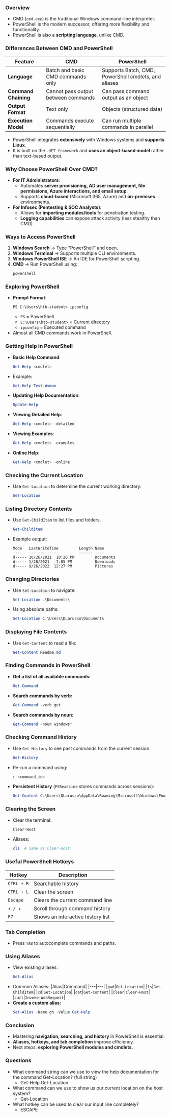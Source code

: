 ### **Overview**
- CMD (`cmd.exe`) is the traditional Windows command-line interpreter.
- PowerShell is the modern successor, offering more flexibility and functionality.
- PowerShell is also a **scripting language**, unlike CMD.



### **Differences Between CMD and PowerShell**

|Feature|CMD|PowerShell|
|---|---|---|
|**Language**|Batch and basic CMD commands only|Supports Batch, CMD, PowerShell cmdlets, and aliases|
|**Command Chaining**|Cannot pass output between commands|Can pass command output as an object|
|**Output Format**|Text only|Objects (structured data)|
|**Execution Model**|Commands execute sequentially|Can run multiple commands in parallel|

- PowerShell integrates **extensively** with Windows systems and **supports Linux**.
- It is built on the `.NET framework` and **uses an object-based model** rather than text-based output.



### **Why Choose PowerShell Over CMD?**
- **For IT Administrators**:
    - Automates **server provisioning, AD user management, file permissions, Azure interactions, and email setup**.
    - Supports **cloud-based** (Microsoft 365, Azure) and **on-premises** environments.
- **For Infosec (Pentesting & SOC Analysts)**:
    - Allows for **importing modules/tools** for penetration testing.
    - **Logging capabilities** can expose attack activity (less stealthy than CMD).



### **Ways to Access PowerShell**
1. **Windows Search** → Type "PowerShell" and open.
2. **Windows Terminal** → Supports multiple CLI environments.
3. **Windows PowerShell ISE** → An IDE for PowerShell scripting.
4. **CMD** → Run PowerShell using:
    ```cmd
    powershell
    ```



### **Exploring PowerShell**
- **Prompt Format**:
    ```
    PS C:\Users\htb-student> ipconfig
    ```
    - `PS` = PowerShell
    - `C:\Users\htb-student>` = Current directory
    - `ipconfig` = Executed command
- Almost all CMD commands work in PowerShell.



### **Getting Help in PowerShell**
- **Basic Help Command**:
    ```powershell
    Get-Help <cmdlet>
    ```
- Example:
    ```powershell
    Get-Help Test-Wsman
    ```
- **Updating Help Documentation**:
    ```powershell
    Update-Help
    ```
- **Viewing Detailed Help**:
    ```powershell
    Get-Help <cmdlet> -detailed
    ```
- **Viewing Examples**:
    ```powershell
    Get-Help <cmdlet> -examples
    ```
- **Online Help**:
    ```powershell
    Get-Help <cmdlet> -online
    ```



### **Checking the Current Location**
- Use `Get-Location` to determine the current working directory.    
    ```powershell
    Get-Location
    ```



### **Listing Directory Contents**
- Use `Get-ChildItem` to list files and folders.
    ```powershell
    Get-ChildItem
    ```
- Example output:
    ```
    Mode   LastWriteTime         Length Name
    ----   -------------         ------ ----
    d----- 10/26/2021  10:26 PM         Documents
    d----- 1/28/2021   7:05 PM          Downloads
    d----- 9/26/2022  12:27 PM          Pictures
    ```



### **Changing Directories**
- Use `Set-Location` to navigate:
    ```powershell
    Set-Location .\Documents\
    ```
- Using absolute paths:
    ```powershell
    Set-Location C:\Users\DLarusso\Documents
    ```



### **Displaying File Contents**
- Use `Get-Content` to read a file:
    ```powershell
    Get-Content Readme.md
    ```



### **Finding Commands in PowerShell**
- **Get a list of all available commands:**
    ```powershell
    Get-Command
    ```
- **Search commands by verb:**
    ```powershell
    Get-Command -verb get
    ```
- **Search commands by noun:**
    ```powershell
    Get-Command -noun windows*
    ```



### **Checking Command History**
- Use `Get-History` to see past commands from the current session.
    ```powershell
    Get-History
    ```
- Re-run a command using:
    ```powershell
    r <command_id>
    ```
- **Persistent History** (`PSReadLine` stores commands across sessions):
    ```powershell
    Get-Content C:\Users\DLarusso\AppData\Roaming\Microsoft\Windows\PowerShell\PSReadLine\ConsoleHost_history.txt
    ```



### **Clearing the Screen**
- Clear the terminal:
    ```powershell
    Clear-Host
    ```
- Aliases:
    ```powershell
    cls  # Same as Clear-Host
    ```



### **Useful PowerShell Hotkeys**

|Hotkey|Description|
|---|---|
|`CTRL + R`|Searchable history|
|`CTRL + L`|Clear the screen|
|`Escape`|Clears the current command line|
|`↑ / ↓`|Scroll through command history|
|`F7`|Shows an interactive history list|



### **Tab Completion**
- Press `TAB` to autocomplete commands and paths.



### **Using Aliases**
- View existing aliases:
    ```powershell
    Get-Alias
    ```
- Common Aliases:
    |Alias|Command|
    |---|---|
    |`pwd`|`Get-Location`|
    |`ls`|`Get-ChildItem`|
    |`cd`|`Set-Location`|
    |`cat`|`Get-Content`|
    |`clear`|`Clear-Host`|
    |`curl`|`Invoke-WebRequest`|
- **Create a custom alias:**
    ```powershell
    Set-Alias -Name gh -Value Get-Help
    ```



### **Conclusion**
- Mastering **navigation, searching, and history** in PowerShell is essential.
- **Aliases, hotkeys, and tab completion** improve efficiency.
- Next steps: **exploring PowerShell modules and cmdlets.**



### Questions
- What command string can we use to view the help documentation for the command Get-Location? (full string)
	- Get-Help Get-Location
- What command can we use to show us our current location on the host system?
	- Get-Location
- What hotkey can be used to clear our input line completely?
	- ESCAPE